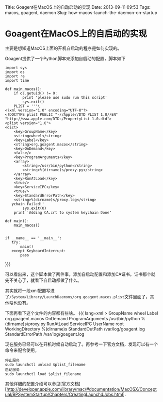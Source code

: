 Title: Goagent在MacOS上的自动启动的实现
Date: 2013-09-11 09:53
Tags: macos, goagent, daemon
Slug: how-macos-launch-the-daemon-on-startup

# Goagent在MacOS上的自启动的实现

主要是想知道MacOS上面的开机自启动的程序是如何实现的。

Goagent提供了一个Python脚本来添加自启动的配置，脚本如下

    import sys
    import os
    import re
    import time

    def main_macos():
        if os.getuid() != 0:
            print 'please use sudo run this script'
            sys.exit()
        PLIST = '''\
    <?xml version="1.0" encoding="UTF-8"?>
    <!DOCTYPE plist PUBLIC "-//Apple//DTD PLIST 1.0//EN" "http://www.apple.com/DTDs/PropertyList-1.0.dtd">
    <plist version="1.0">
    <dict>
        <key>GroupName</key>
        <string>wheel</string>
        <key>Label</key>
        <string>org.goagent.macos</string>
        <key>OnDemand</key>
        <false/>
        <key>ProgramArguments</key>
        <array>
            <string>/usr/bin/python</string>
            <string>%(dirname)s/proxy.py</string>
        </array>
        <key>RunAtLoad</key>
        <true/>
        <key>ServiceIPC</key>
        <true/>
        <key>StandardErrorPath</key>
        <string>%(dirname)s/proxy.log</string>
       ychain Failed!'
            sys.exit(0)
        print 'Adding CA.crt to system keychain Done'

    def main():
        main_macos()


    if __name__ == '__main__':
       try:
           main()
       except KeyboardInterrupt:
           pass
}}}

可以看出来，这个脚本做了两件事，添加自启动配置和添加CA证书。证书那个就先不关心了，就看下自启动都做了什么。

其实就将一段xml配置写进了`/System/Library/LaunchDaemons/org.goagent.macos.plist`文件里面了，其他啥也没有。

下面再看下这个文件的内容都有些啥。
{{{ lang=xml >
    <?xml version="1.0" encoding="UTF-8"?>
    <!DOCTYPE plist PUBLIC "-//Apple//DTD PLIST 1.0//EN" "http://www.apple.com/DTDs/PropertyList-1.0.dtd">
    <plist version="1.0">
    <dict>
        <key>GroupName</key> <!-- 以下的配置都是按照key-value的顺序排列的，比如当前这个的key就是GroupName, 表示以什么Group身份运行该程序 -->
        <string>wheel</string>
        <key>Label</key> <!-- Label表示各个自启动程序的唯一标示 -->
        <string>org.goagent.macos</string>
        <key>OnDemand</key>
        <false/>
        <key>ProgramArguments</key> <!-- 启动参数 -->
        <array>
            <string>/usr/bin/python</string>
            <string>%(dirname)s/proxy.py</string>
        </array>
        <key>RunAtLoad</key> <!-- 开机启动-->
        <true/>
        <key>ServiceIPC</key>
        <true/>
        <key>UserName</key> <!-- 以root来运行 -->
        <string>root</string>
        <key>WorkingDirectory</key> <!-- 工作目录 -->
        <string>%(dirname)s</string>
        <key>StandardOutPath</key> <!-- 重定向标准输出 --> 
        <string>/var/log/goagent.log</string>
        <key>StandardErrorPath</key> <!-- 重定向标准错误 --> 
        <string>/var/log/goagent.log</string>
    </dict>
    </plist>

现在服务已经可以在开机时候自动启动了。再参考一下官方文档，发现可以有一个命令来配合使用。

    停止服务
    sudo launchctl unload $plist_filename
    启动服务
    sudo launchctl load $plist_filename

其他详细的配置介绍可以参见[官方文档][http://developer.apple.com/library/mac/#documentation/MacOSX/Conceptual/BPSystemStartup/Chapters/CreatingLaunchdJobs.html].

